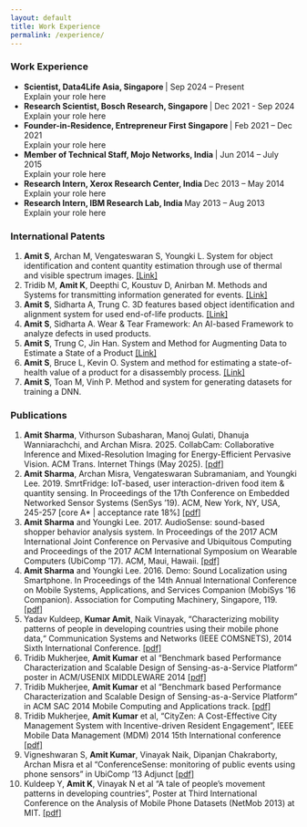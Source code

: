 ```yaml
---
layout: default
title: Work Experience
permalink: /experience/
---
```


<div id="experience" class="tab-content active">
    <h3>Work Experience</h3>
    <ul>
        <li>
            <strong> Scientist, Data4Life Asia, Singapore </strong> | Sep 2024 – Present <br>
            Explain your role here
        </li>
        <li>
            <strong> Research Scientist, Bosch Research, Singapore </strong> | Dec 2021 - Sep 2024 <br>
            Explain your role here
        </li>
        <li>
            <strong> Founder-in-Residence, Entrepreneur First Singapore </strong> | Feb 2021 – Dec 2021 <br>
            Explain your role here
        </li>
        <li>
            <strong> Member of Technical Staff, Mojo Networks, India </strong> | Jun 2014 – July 2015 <br>
            Explain your role here
        </li>
        <li>
            <strong> Research Intern, Xerox Research Center, India </strong> Dec 2013 – May 2014 <br>
            Explain your role here
        </li>
        <li>
            <strong> Research Intern, IBM Research Lab, India </strong> May 2013 – Aug 2013 <br>
            Explain your role here
        </li>
    </ul> 
</div>
<div id="patents" class="tab-content active">
    <h3>International Patents</h3>
    <ol>
        <li>
            <strong>Amit S</strong>, Archan M, Vengateswaran S, Youngki L. System for object identification and content quantity estimation through use of thermal and visible spectrum images. <a target="_blank" href="https://patentscope.wipo.int/search/en/detail.jsf?docId=SG329201629">[Link]</a>
        </li>
        <li>
            Tridib M, <strong>Amit K</strong>, Deepthi C, Koustuv D, Anirban M. Methods and Systems for transmitting information generated for events. <a target="_blank" href="https://patents.google.com/patent/US20170085624A1">[Link]</a>
        </li>
        <li>
            <strong>Amit S</strong>, Sidharta A, Trung C. 3D features based object identification and alignment system for used end-of-life products. <a target="_blank" href="https://patentscope.wipo.int/search/en/detail.jsf?docId=WO2024188414">[Link]</a>
        </li>
        <li>
            <strong>Amit S</strong>, Sidharta A. Wear & Tear Framework: An AI-based Framework to analyze defects in used products.
        </li>
        <li>
            <strong>Amit S</strong>, Trung C, Jin Han. System and Method for Augmenting Data to Estimate a State of a Product <a target="_blank" href="https://patentscope.wipo.int/search/en/detail.jsf?docId=WO2025119480">[Link]</a>
        </li>
        <li>
            <strong>Amit S</strong>, Bruce L, Kevin O. System and method for estimating a state-of-health value of a product for a disassembly process. <a target="_blank" href="https://patentscope.wipo.int/search/en/detail.jsf?docId=WO2025087538">[Link]</a>
        </li>
        <li>
            <strong>Amit S</strong>, Toan M, Vinh P. Method and system for generating datasets for training a DNN.
        </li>
    </ol>
</div>
<div id="publications" class="tab-content active">
    <h3>Publications</h3>
    <ol>
        <li>
            <strong>Amit Sharma</strong>, Vithurson Subasharan, Manoj Gulati, Dhanuja Wanniarachchi, and Archan Misra. 2025. CollabCam: Collaborative Inference and Mixed-Resolution Imaging for Energy-Efficient Pervasive Vision. ACM Trans. Internet Things (May 2025). <a href="https://doi.org/10.1145/3736420" target="_blank">[pdf]</a>
        </li>
        <li>
            <strong>Amit Sharma</strong>, Archan Misra, Vengateswaran Subramaniam, and Youngki Lee. 2019. SmrtFridge: IoT-based, user interaction-driven food item & quantity sensing. In Proceedings of the 17th Conference on Embedded Networked Sensor Systems (SenSys ’19). ACM, New York, NY, USA, 245-257 [core A* | acceptance rate 18%] <a target="_blank" href="https://ink.library.smu.edu.sg/sis_research/4646/">[pdf]</a>
        </li>
        <li>
            <strong>Amit Sharma</strong> and Youngki Lee. 2017. AudioSense: sound-based shopper behavior analysis system. In Proceedings of the 2017 ACM International Joint Conference on Pervasive and Ubiquitous Computing and Proceedings of the 2017 ACM International Symposium on Wearable Computers (UbiComp ’17). ACM, Maui, Hawaii. <a target="_blank" href="https://ink.library.smu.edu.sg/sis_research/3839/">[pdf]</a>
        </li>
        <li>
            <strong>Amit Sharma</strong> and Youngki Lee. 2016. Demo: Sound Localization using Smartphone. In Proceedings of the 14th Annual International Conference on Mobile Systems, Applications, and Services Companion (MobiSys ’16 Companion). Association for Computing Machinery, Singapore, 119. <a target="_blank" href="https://ink.library.smu.edu.sg/sis_research/3282/">[pdf]</a>
        </li>
        <li>
            Yadav Kuldeep, <strong>Kumar Amit</strong>, Naik Vinayak, “Characterizing mobility patterns of people in developing countries using their mobile phone data,“ Communication Systems and Networks (IEEE COMSNETS), 2014 Sixth International Conference. <a target="_blank" href="https://repository.iiitd.edu.in/jspui/bitstream/handle/123456789/109/IIITD-TR-2013-002.pdf?sequence=1&isAllowed=y">[pdf]</a>
        </li>
        <li>
            Tridib Mukherjee, <strong>Amit Kumar</strong> et al “Benchmark based Performance Characterization and Scalable Design of Sensing-as-a-Service Platform” poster in ACM/USENIX MIDDLEWARE 2014 <a target="_blank" href="https://doi.org/10.1145/2678508.2678522">[pdf]</a>
        </li>
        <li>
            Tridib Mukherjee, <strong>Amit Kumar</strong> et al “Benchmark based Performance Characterization and Scalable Design of Sensing-as-a-Service Platform” in ACM SAC 2014 Mobile Computing and Applications track. <a target="_blank" href="">[pdf]</a>
        </li>
        <li>
            Tridib Mukherjee, <strong>Amit Kumar</strong> et al, “CityZen: A Cost-Effective City Management System with Incentive-driven Resident Engagement”, IEEE Mobile Data Management (MDM) 2014 15th International conference <a target="_blank" href="https://doi.org/10.1109/MDM.2014.41">[pdf]</a>
        </li>
        <li>
            Vigneshwaran S, <strong>Amit Kumar</strong>, Vinayak Naik, Dipanjan Chakraborty, Archan Misra et al “ConferenceSense: monitoring of public events using phone sensors” in UbiComp ’13 Adjunct <a target="_blank" href="https://doi.org/10.1145/2494091.2499775">[pdf]</a>
        </li>
        <li>
            Kuldeep Y, <strong>Amit K</strong>, Vinayak N et al “A tale of people’s movement patterns in developing countries”, Poster at Third International Conference on the Analysis of Mobile Phone Datasets (NetMob 2013) at MIT. <a target="_blank" href="">[pdf]</a>
        </li>
    </ol>
<script src="/scripts.js"></script>
